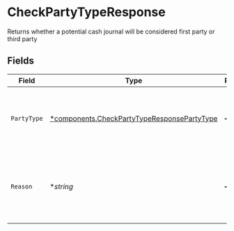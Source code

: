 # CheckPartyTypeResponse

Returns whether a potential cash journal will be considered first party or third party


## Fields

| Field                                                                                                     | Type                                                                                                      | Required                                                                                                  | Description                                                                                               | Example                                                                                                   |
| --------------------------------------------------------------------------------------------------------- | --------------------------------------------------------------------------------------------------------- | --------------------------------------------------------------------------------------------------------- | --------------------------------------------------------------------------------------------------------- | --------------------------------------------------------------------------------------------------------- |
| `PartyType`                                                                                               | [*components.CheckPartyTypeResponsePartyType](../../models/components/checkpartytyperesponsepartytype.md) | :heavy_minus_sign:                                                                                        | Whether the cash journal is considered first party or third party                                         | FIRST_PARTY                                                                                               |
| `Reason`                                                                                                  | **string*                                                                                                 | :heavy_minus_sign:                                                                                        | If cash journal is considered third party, reason for why it is considered third party                    | Account owner information does not match                                                                  |